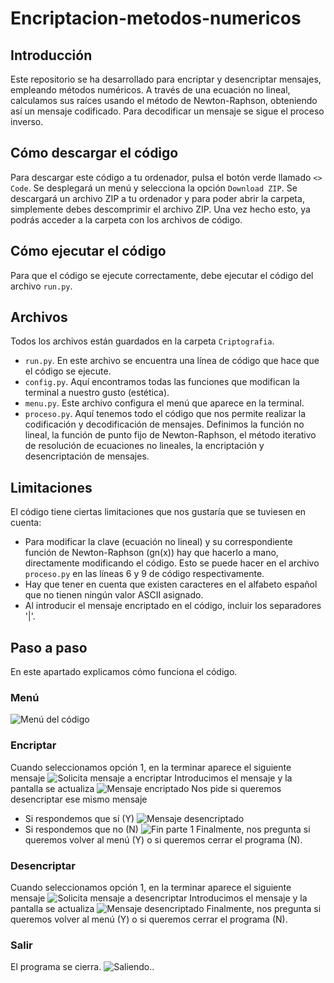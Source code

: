 # Encriptacion-metodos-numericos

## Introducción 
Este repositorio se ha desarrollado para encriptar y desencriptar mensajes, empleando métodos numéricos. A través de una ecuación no lineal, calculamos sus raíces usando el método de Newton-Raphson, obteniendo así un mensaje codificado. Para decodificar un mensaje se sigue el proceso inverso. 

## Cómo descargar el código
Para descargar este código a tu ordenador, pulsa el botón verde llamado `<> Code`. Se desplegará un menú y selecciona la opción `Download ZIP`. Se descargará un archivo ZIP a tu ordenador y para poder abrir la carpeta, simplemente debes descomprimir el archivo ZIP. Una vez hecho esto, ya podrás acceder a la carpeta con los archivos de código.

## Cómo ejecutar el código
Para que el código se ejecute correctamente, debe ejecutar el código del archivo `run.py`.

## Archivos
Todos los archivos están guardados en la carpeta `Criptografia`.
- `run.py`. En este archivo se encuentra una línea de código que hace que el código se ejecute.
- `config.py`. Aquí encontramos todas las funciones que modifican la terminal a nuestro gusto (estética).
- `menu.py`. Este archivo configura el menú que aparece en la terminal.
- `proceso.py`. Aquí tenemos todo el código que nos permite realizar la codificación y decodificación de mensajes. Definimos la función no lineal, la función de punto fijo de Newton-Raphson, el método iterativo de resolución de ecuaciones no lineales, la encriptación y desencriptación de mensajes.

## Limitaciones
El código tiene ciertas limitaciones que nos gustaría que se tuviesen en cuenta:
- Para modificar la clave (ecuación no lineal) y su correspondiente función de Newton-Raphson (gn(x)) hay que hacerlo a mano, directamente modificando el código. Esto se puede hacer en el archivo `proceso.py` en las líneas 6 y 9 de código respectivamente.
- Hay que tener en cuenta que existen caracteres en el alfabeto español que no tienen ningún valor ASCII asignado.
- Al introducir el mensaje encriptado en el código, incluir los separadores '|'.

## Paso a paso
En este apartado explicamos cómo funciona el código.

### Menú
![Menú del código](https://raw.githubusercontent.com/crltsnch/Encriptacion-metodos-numericos/master/Imágenes/metodos_paso1.png)

### Encriptar
Cuando seleccionamos opción 1, en la terminar aparece el siguiente mensaje
![Solicita mensaje a encriptar](https://raw.githubusercontent.com/crltsnch/Encriptacion-metodos-numericos/master/Imágenes/1-mensaje.png)
Introducimos el mensaje y la pantalla se actualiza
![Mensaje encriptado](https://raw.githubusercontent.com/crltsnch/Encriptacion-metodos-numericos/master/Imágenes/1-encriptado.png)
Nos pide si queremos desencriptar ese mismo mensaje
- Si respondemos que sí (Y)
![Mensaje desencriptado](https://raw.githubusercontent.com/crltsnch/Encriptacion-metodos-numericos/master/Imágenes/1-desencriptar_Y.png)
- Si respondemos que no (N)
![Fin parte 1](https://raw.githubusercontent.com/crltsnch/Encriptacion-metodos-numericos/master/Imágenes/1-desencriptar_N.png)
Finalmente, nos pregunta si queremos volver al menú (Y) o si queremos cerrar el programa (N). 

### Desencriptar
Cuando seleccionamos opción 1, en la terminar aparece el siguiente mensaje
![Solicita mensaje a desencriptar](https://raw.githubusercontent.com/crltsnch/Encriptacion-metodos-numericos/master/Imágenes/2-mensaje.png)
Introducimos el mensaje y la pantalla se actualiza
![Mensaje desencriptado](https://raw.githubusercontent.com/crltsnch/Encriptacion-metodos-numericos/master/Imágenes/2-desencriptado.png)
Finalmente, nos pregunta si queremos volver al menú (Y) o si queremos cerrar el programa (N). 

### Salir
El programa se cierra.
![Saliendo..](https://raw.githubusercontent.com/crltsnch/Encriptacion-metodos-numericos/master/Imágenes/3.png)

